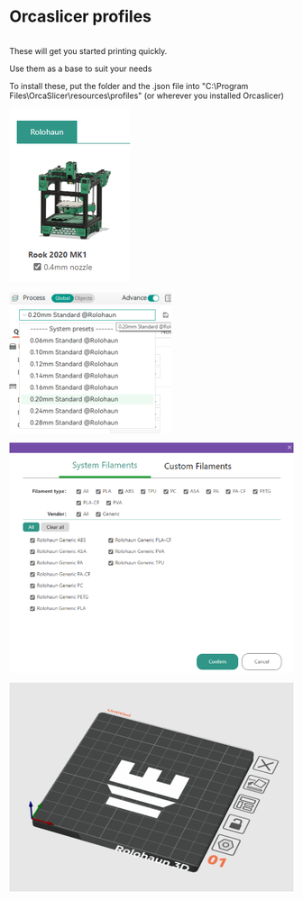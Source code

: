 <h1> Orcaslicer profiles</h1>
<br />These will get you started printing quickly.<br />
<p>Use them as a base to suit your needs</p>
<p>To install these, put the folder and the .json file into "C:\Program Files\OrcaSlicer\resources\profiles" (or wherever you installed Orcaslicer)</p>
<p><img alt="" src="https://github.com/Kanrog/Rook-2020-MK1/blob/main/Slicer%20profiles/OrcaSlicer/IMAGES/image4.png?raw=true" /></p>
<p><img alt="" src="https://github.com/Kanrog/Rook-2020-MK1/blob/main/Slicer%20profiles/OrcaSlicer/IMAGES/image2.png?raw=true" /></p>
<p><img alt="" src="https://github.com/Kanrog/Rook-2020-MK1/blob/main/Slicer%20profiles/OrcaSlicer/IMAGES/image1.png?raw=true" /></p>
<p><img alt="" src="https://github.com/Kanrog/Rook-2020-MK1/blob/main/Slicer%20profiles/OrcaSlicer/IMAGES/image3.png?raw=true" /></p>